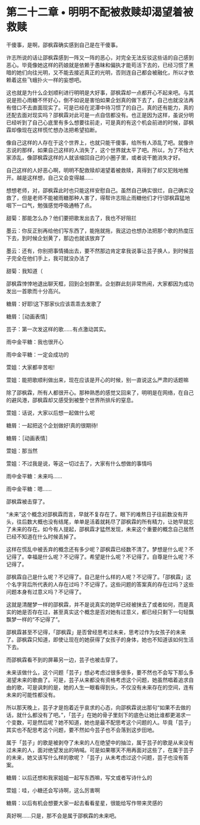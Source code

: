 # 第二十二章 • 明明不配被救赎却渴望着被救赎

干傻事，是啊，邵枫霖确实感到自己是在干傻事。

许志所说的话让邵枫霖感到一阵又一阵的恶心，对完全无法反驳这些话的自己感到恶心。毕竟像她这样的药娘就是依赖于愚昧和偏执才能苟活下去的，已经习惯了黑暗的她们向往光明，又不能去接近真正的光明，否则连自己都会被融化，所以才依赖着这些飞蛾扑火一样的妄想吧。

这也就是为什么企划顺利进行明明是大好事，邵枫霖却一点都开心不起来吧。与其说是担心雨糖不怀好心，倒不如说是害怕如果企划真的做下去了，自己也就没法再有借口不去直面现实了。可是已经在泥潭中待习惯了的自己，真的还有能力，真的还配去面对现实吗？邵枫霖对此可是一点自信都没有。也正是因为这样，虽说分明已经听到了自己心底里有多么想要往前走，可是真的有这个机会前进的时候，邵枫霖却像现在这样慌忙想办法把希望掐断。

像自己这样的人存在于这个世界上，也就只能干傻事，给所有人添乱了吧。就像许志说的那样，如果自己这样的人消失了，这个世界就太平了吧。所以，为了不给大家添乱，像邵枫霖这样的人就该缩回自己的小圈子里，或者说干脆消失才好。

自己这样的人好恶心啊，明明不配救赎却渴望着被救赎，真得到了却又犯贱地推开。越是这样想，自己又会变得越……

想想老师，对，邵枫霖此时也只能这样安慰自己。虽然自己确实很烂，自己确实没救了，但是老师不能被雨糖那种人害了，得帮许志阻止雨糖他们才行!邵枫霖猛地咽下一口气，勉强感觉呼吸通畅了点。
 
甜菊：那能怎么办？他们要把歌发出去了，我也不好阻拦

墨云：你反正别再给他们写东西了，能拖就拖，我这边也想办法把那个歌的热度压下去，到时候企划黄了，那边也就该放弃了

墨云：还有，你别把事情捅出去，要不然那边肯定拿我说事让芸子换人，到时候芸子完全在他们手上，我可就没办法了

甜菊：我知道（
 
邵枫霖悻悻地退出聊天框，回到企划群里。企划群此刻非常热闹，大家都因为成功发出一首歌而十分高兴。
 
糖屑：好耶!这下那家伙应该乖乖去发歌了

糖屑：［动画表情］

芸子：第一次发这样的歌……有点激动其实。

雨中金平糖：我也很开心

雨中金平糖：一定会成功的

萱姐：大家都辛苦啦!

萱姐：能把歌顺利做出来，现在应该是开心的时候，别一直说这么严肃的话题嘛
 
除了邵枫霖，所有人都很开心。那种熟悉的感觉又回来了，明明是在网络，在自己的避风港，邵枫霖却又感受到被整个世界所排斥的窒息。
 
萱姐：话说，大家以后想一起做什么呢

糖屑：一起把这个企划做好!真的很期待!

糖屑：［动画表情］

萱姐：那当然

萱姐：不过我是说，等这一切过去了，大家有什么想做的事情吗

雨中金平糖：未来吗……

雨中金平糖：嗯……
 
邵枫霖被击穿了。

“未来”这个概念对邵枫霖而言，早就不复存在了。眼下的难熬日子往前数没有开头，往后数大概也没有结尾，单单是活着就耗尽了邵枫霖的所有精力，让她早就忘了未来的存在。如今有人提起，邵枫霖才猛然发现，未来这个重要的概念自己居然已经不知道在什么时候丢掉了。

这样在慌乱中被丢弃的概念还有多少呢？邵枫霖已经数不清了。梦想是什么呢？不记得了。幸福是什么呢？不记得了。希望是什么呢？不记得了。自尊是什么呢？不记得了。

邵枫霖自己是什么呢？不记得了。自己是什么样的人呢？不记得了。「邵枫霖」这个名字背后所代表的人存在过吗？不记得了。这些问题的答案真的存在过吗？这些问题本身有过意义吗？不记得了。

这就是清醒梦一样的邵枫霖，并不是说真实的她早已经被抹去了或者如何，而是真实的她是否存在过，甚至真实这个概念是否对她有过意义，都已经只剩下一句轻飘飘梦一样的“不记得了”。

邵枫霖甚至不记得，「邵枫霖」是否曾经思考过未来，思考过作为女孩子的未来了。邵枫霖只知道，即使让现在的她获得了女孩子的身体，她也不知道该如何生活下去。
 
而邵枫霖看不到的屏幕另一边，芸子也被击穿了。

未来该做什么，这个问题「芸子」想必考虑过很多很多，要不然也不会写下那么多渴望未来的歌曲了。可是，芸子从来都没有资格考虑这个问题，她虽然唱着追求自由的歌，可是讽刺的是，她的人生一眼看得到头，不仅没有未来存在的空间，连有未来的可能性都没有。

所以那天晚上，芸子才是抱着近乎哀求的心态，向邵枫霖说出那句“如果不去做的话，就什么都没有了吧。”，「芸子」在她的骨子里刻下的底色让她比谁都更渴求一个变数，可是然后呢？她不知道，她也是最不配思考这个问题的人。毕竟「芸子」其实也不配思考这个问题，要不然如今芸子也不会落到这步田地。

属于「芸子」的歌是被剥夺了未来的人在绝望中的抽泣，属于芸子的歌是从来没有过未来的人，面对绝望发出的呐喊。可是如果哪天不用再面对这些了，在属于芸子的未来，她又该写什么样的歌呢？「芸子」从未考虑过这个问题，芸子也没有答案。
 
糖屑：以后还想和我家姐姐一起写东西嘛，写文或者写诗什么的

萱姐：哇，小糖还会写诗啊，这么厉害啊

糖屑：以后有机会想要大家一起去看看星星，很能给写作带来灵感的
 
真好啊……只是，那不会是属于邵枫霖的未来吧。